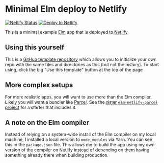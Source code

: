 # Minimal Elm deploy to Netlify

[![Netlify Status](https://api.netlify.com/api/v1/badges/63fc9b73-072a-4fe2-9b05-ac64857bbcd1/deploy-status)](https://app.netlify.com/sites/elm-netlify-minimal/deploys) [![Deploy to Netlify](https://www.netlify.com/img/deploy/button.svg)](https://app.netlify.com/start/deploy?repository=https://github.com/JoelQ/elm-netlify-minimal)

This is a minimal example [Elm](elm-lang.org) app that is deployed to
[Netlify](https://www.netlify.com/).

## Using this yourself

This is a [GitHub template repository](https://docs.github.com/en/free-pro-team@latest/github/creating-cloning-and-archiving-repositories/creating-a-repository-from-a-template)
which allows you to initialize your own repo with the same files and directories
as this (but not the history). To start using, click the big "Use this template"
button at the top of the page

## More complex setups

For more realistic apps, you will want to use more than the Elm compiler. Likely
you will want a bundler like [Parcel](https://parceljs.org/). See the [sister
`elm-netlify-parcel` project](https://github.com/JoelQ/elm-netlify-parcel) for a
starter that includes it.

## A note on the Elm compiler

Instead of relying on a system-wide install of the Elm compiler on my local
machine, I installed a local version to `node_modules` via Yarn. You can see
this in the `package.json` file. This allows me to build the app using my own
version of the compiler on Netlify instead of depending on them having something
already there when building production.
